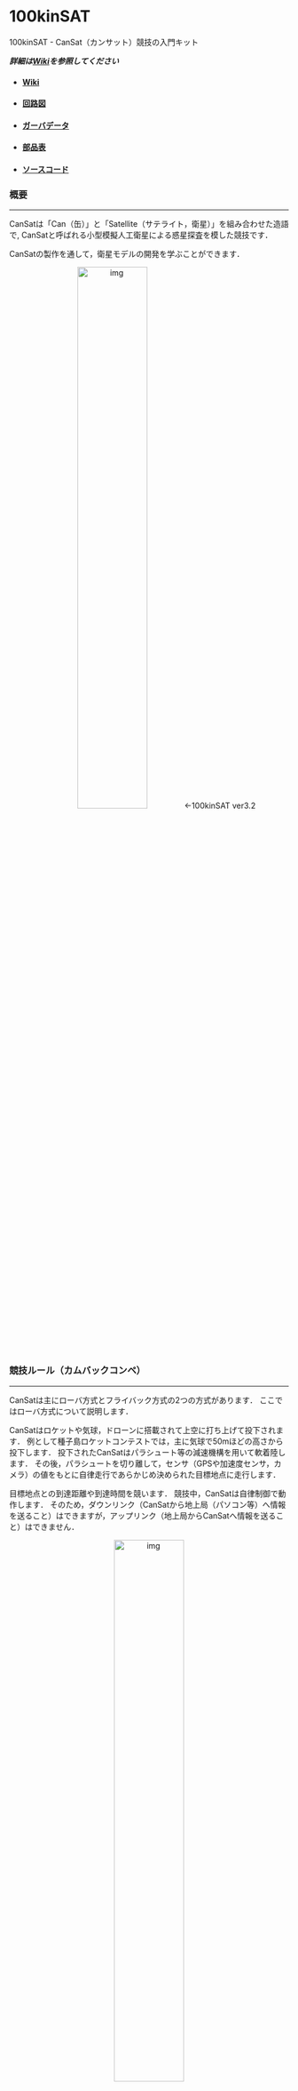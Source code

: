 # 100kinSAT
100kinSAT - CanSat（カンサット）競技の入門キット

***詳細は[Wiki](https://github.com/ymt117/100kinSAT/wiki)を参照してください***

 - #### [Wiki](https://github.com/ymt117/100kinSAT/wiki)
 - #### [回路図](https://github.com/ymt117/100kinSAT/tree/master/data/Circuit)
 - #### [ガーバデータ](https://github.com/ymt117/100kinSAT/tree/master/data/Gerber)
 - #### [部品表](https://github.com/ymt117/100kinSAT/tree/master/data/BOM)
 - #### [ソースコード](https://github.com/ymt117/100kinSAT/tree/master/src)

### 概要
---

CanSatは「Can（缶）」と「Satellite（サテライト，衛星）」を組み合わせた造語で,
CanSatと呼ばれる小型模擬人工衛星による惑星探査を模した競技です．

CanSatの製作を通して，衛星モデルの開発を学ぶことができます．

<div align="center">
<img src="https://github.com/ymt117/100kinSAT/blob/master/image/100kinSAT_ver3.2_1.JPG" alt="img" width="50%">
←100kinSAT ver3.2
</div>



### 競技ルール（カムバックコンペ）
---

CanSatは主にローバ方式とフライバック方式の2つの方式があります．
ここではローバ方式について説明します．

CanSatはロケットや気球，ドローンに搭載されて上空に打ち上げて投下されます．
例として種子島ロケットコンテストでは，主に気球で50mほどの高さから投下します．
投下されたCanSatはパラシュート等の減速機構を用いて軟着陸します．
その後，パラシュートを切り離して，センサ（GPSや加速度センサ，カメラ）の値をもとに自律走行であらかじめ決められた目標地点に走行します．

目標地点との到達距離や到達時間を競います．
競技中，CanSatは自律制御で動作します．
そのため，ダウンリンク（CanSatから地上局（パソコン等）へ情報を送ること）はできますが，アップリンク（地上局からCanSatへ情報を送ること）はできません．

<div align="center">
<img src="https://raw.githubusercontent.com/ymt117/100kinSAT/master/image/sequential.png" alt="img" width="50%">
</div>

### 主なCanSatコンペティション
---

- 種子島ロケットコンテスト
- 能代宇宙イベント
- 缶サット甲子園
